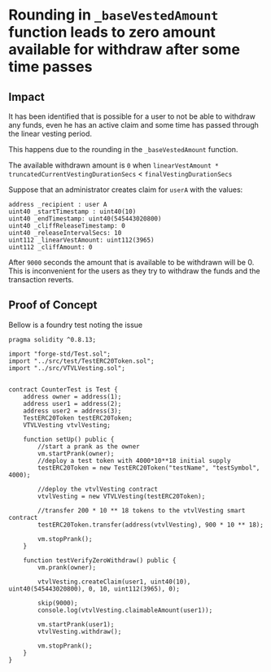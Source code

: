# Rounding in `_baseVestedAmount` function leads to zero amount available for withdraw after some time passes 

## Impact
It has been identified that is possible for a user to not be able to withdraw any funds, even he has an active claim and some time has passed through the linear vesting period. 

This happens due to the rounding in the `_baseVestedAmount` function.

The available withdrawn amount is `0` when `linearVestAmount * truncatedCurrentVestingDurationSecs` < `finalVestingDurationSecs` 

Suppose that an administrator creates claim for `userA` with the values: 
```
address _recipient : user A 
uint40 _startTimestamp : uint40(10)
uint40 _endTimestamp: uint40(545443020800)
uint40 _cliffReleaseTimestamp: 0
uint40 _releaseIntervalSecs: 10
uint112 _linearVestAmount: uint112(3965)
uint112 _cliffAmount: 0
```

After `9000` seconds the amount that is available to be withdrawn will be 0.
This is inconvenient for the users as they try to withdraw the funds and the transaction reverts. 

## Proof of Concept
Bellow is a foundry test noting the issue
```solidity
pragma solidity ^0.8.13;

import "forge-std/Test.sol";
import "../src/test/TestERC20Token.sol";
import "../src/VTVLVesting.sol";


contract CounterTest is Test {
    address owner = address(1);
    address user1 = address(2);
    address user2 = address(3);
    TestERC20Token testERC20Token;
    VTVLVesting vtvlVesting;

    function setUp() public {
        //start a prank as the owner
        vm.startPrank(owner);
        //deploy a test token with 4000*10**18 initial supply
        testERC20Token = new TestERC20Token("testName", "testSymbol", 4000);

        //deploy the vtvlVesting contract
        vtvlVesting = new VTVLVesting(testERC20Token);

        //transfer 200 * 10 ** 18 tokens to the vtvlVesting smart contract
        testERC20Token.transfer(address(vtvlVesting), 900 * 10 ** 18);
  
        vm.stopPrank();       
    }
    
    function testVerifyZeroWithdraw() public {
        vm.prank(owner);

        vtvlVesting.createClaim(user1, uint40(10), uint40(545443020800), 0, 10, uint112(3965), 0);

        skip(9000);
        console.log(vtvlVesting.claimableAmount(user1));

        vm.startPrank(user1);
        vtvlVesting.withdraw();

        vm.stopPrank();
    }
}
```
